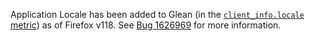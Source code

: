 Application Locale has been added to Glean (in the [`client_info.locale` metric](https://dictionary.telemetry.mozilla.org/apps/firefox_desktop/metrics/locale)) as of Firefox v118. See [Bug 1626969](https://bugzilla.mozilla.org/show_bug.cgi?id=1626969) for more information. 
